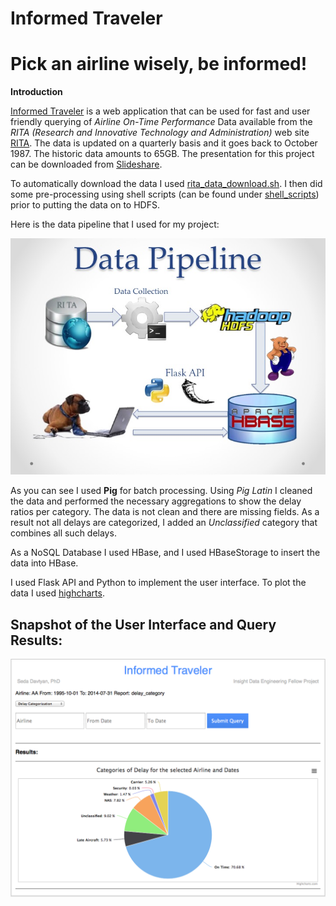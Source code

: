 Informed Traveler
=================

Pick an airline wisely, be informed!
====================================

**Introduction**

[Informed Traveler](http://youtu.be/Qi5iCL9wFRg) is a web application that can be used for fast and user friendly querying of *Airline On-Time Performance* Data available from the *RITA (Research and Innovative Technology and Administration)* web site [RITA](http://www.rita.dot.gov). The data is updated on a quarterly basis and it goes back to October 1987. The historic data amounts to 65GB. The presentation for this project can be downloaded from [Slideshare](http://www.slideshare.net/sdavtyan/inform-trav).

To automatically download the data I used [rita_data_download.sh](../informed-traveler/master/shell_scripts). I then did some pre-processing using shell scripts (can be found under [shell_scripts](../shell_scripts)) prior to putting the data on to HDFS.

Here is the data pipeline that I used for my project:

![alt text](images/data-pipeline.jpg)

As you can see I used **Pig** for batch processing. Using *Pig Latin* I cleaned the data and performed the necessary aggregations to show the delay ratios per category. The data is not clean and there are missing fields. As a result not all delays are categorized, I added an *Unclassified* category that combines all such delays.

As a NoSQL Database I used HBase, and I used HBaseStorage to insert the data into HBase.

I used Flask API and Python to implement the user interface. To plot the data I used [highcharts](http://www.highcharts.com). 

Snapshot of the User Interface and  Query Results:
---------------------------------------

![alt text](images/query-result.png)

